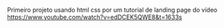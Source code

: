 Primeiro projeto usando html css por um tutorial de landing page do vídeo https://www.youtube.com/watch?v=edDCEK5QWE8&t=1633s
